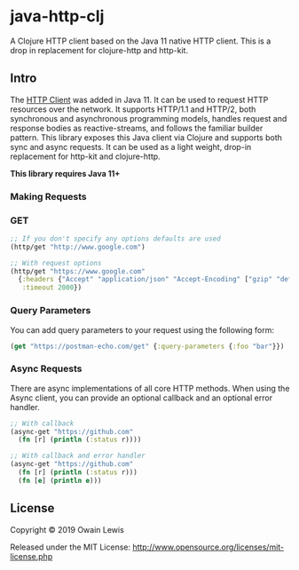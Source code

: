 # java-http-clj

A Clojure HTTP client based on the Java 11 native HTTP client. This is a drop in replacement for clojure-http and http-kit.

## Intro

The [HTTP Client](https://openjdk.java.net/groups/net/httpclient/intro.html) was added in Java 11. It can be used to request HTTP resources over the network. It supports HTTP/1.1 and HTTP/2, both synchronous and asynchronous programming models, handles request and response bodies as reactive-streams, and follows the familiar builder pattern.
This library exposes this Java client via Clojure and supports both sync and async requests. It can be used as a light weight, drop-in replacement for http-kit and clojure-http.

**This library requires Java 11+**

### Making Requests

### GET

```clojure
;; If you don't specify any options defaults are used
(http/get "http://www.google.com")

;; With request options
(http/get "https://www.google.com"
  {:headers {"Accept" "application/json" "Accept-Encoding" ["gzip" "deflate"]}
   :timeout 2000})
```

### Query Parameters

You can add query parameters to your request using the following form:

```clojure
(get "https://postman-echo.com/get" {:query-parameters {:foo "bar"}})
```

### Async Requests

There are async implementations of all core HTTP methods.
When using the Async client, you can provide an optional callback and an optional error handler.

```clojure
;; With callback
(async-get "https://github.com"
  (fn [r] (println (:status r))))

;; With callback and error handler
(async-get "https://github.com"
  (fn [r] (println (:status r)))
  (fn [e] (println e)))
```

## License

Copyright © 2019 Owain Lewis

Released under the MIT License: http://www.opensource.org/licenses/mit-license.php
